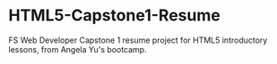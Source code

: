 # HTML5-Capstone1-Resume
FS Web Developer Capstone 1 resume project for HTML5 introductory lessons, from Angela Yu's bootcamp.
